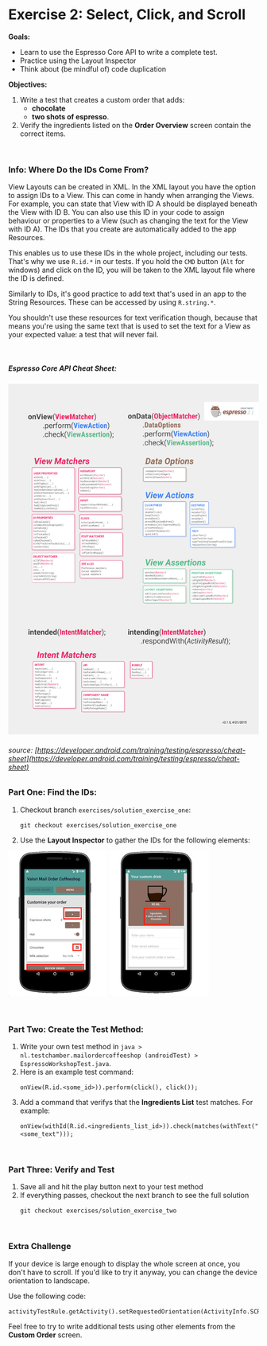 # Exercise 2: Select, Click, and Scroll
**Goals:** 
* Learn to use the Espresso Core API to write a complete test.
* Practice using the Layout Inspector
* Think about (be mindful of) code duplication

**Objectives:**
1. Write a test that creates a custom order that adds:
    * **chocolate** 
    * **two shots of espresso**.
2. Verify the ingredients listed on the **Order Overview** screen contain the correct items.

<br />

### Info: Where Do the IDs Come From?
View Layouts can be created in XML. In the XML layout you have the option to assign IDs to a View. This can come in handy when arranging the Views. For example, you can state that View with ID A should be displayed beneath the View with ID B. You can also use this ID in your code to assign behaviour or properties to a View (such as changing the text for the View with ID A). The IDs that you create are automatically added to the app Resources.

This enables us to use these IDs in the whole project, including our tests.
That's why we use `R.id.*` in our tests. If you hold the `CMD` button (`Alt` for windows) and click on the ID, you will be taken to the XML layout file where the ID is defined.

Similarly to IDs, it's good practice to add text that's used in an app to the String Resources. These can be accessed by using `R.string.*`. 

You shouldn't use these resources for text verification though, because that means you're using the same text that is used to set the text for a View as your expected value: a test that will never fail.

<br />

##### Espresso Core API Cheat Sheet:

![api-cheat-sheet.png](images/api-cheat-sheet.png)
###### source: [https://developer.android.com/training/testing/espresso/cheat-sheet](https://developer.android.com/training/testing/espresso/cheat-sheet)

### Part One: Find the IDs:

1. Checkout branch `exercises/solution_exercise_one`:
    ```
    git checkout exercises/solution_exercise_one
    ```
2. Use the **Layout Inspector** to gather the IDs for the following elements:

![custom-order-view1.png](images/custom-order-view1.png) ![custom-order-view2.png](images/custom-order-view2.png)

<br />

### Part Two: Create the Test Method:
1. Write your own test method in `java > nl.testchamber.mailordercoffeeshop (androidTest) > EspressoWorkshopTest.java`.
2. Here is an example test command:
    ```
    onView(R.id.<some_id>)).perform(click(), click());
    ```
3. Add a command that verifys that the **Ingredients List** test matches. For example:
    ```
    onView(withId(R.id.<ingredients_list_id>)).check(matches(withText("<some_text")));
    ```
    
<br />

### Part Three: Verify and Test
1. Save all and hit the play button next to your test method
2. If everything passes, checkout the next branch to see the full solution
    ```
    git checkout exercises/solution_exercise_two
    ```

<br />

### Extra Challenge

If your device is large enough to display the whole screen at once, you don't have to scroll. If you'd like to try it anyway, you can change the device orientation to landscape.

Use the following code:
```
activityTestRule.getActivity().setRequestedOrientation(ActivityInfo.SCREEN_ORIENTATION_LANDSCAPE);
```

Feel free to try to write additional tests using other elements from the **Custom Order** screen.

<br />

